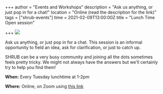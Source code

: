 +++
author = "Events and Workshops"
description = "Ask us anything, or just pop in for a chat!"
location = "Online (read the description for the link)"
tags = ["shrub-events"]
time = 2021-02-09T13:00:00Z
title = "Lunch Time Open session"

+++
![](https://res.cloudinary.com/shrub-co-op/image/upload/v1611832040/shrubcoop.org/media/lunch_time_open_session_qan02t.jpg)

Ask us anything, or just pop in for a chat. This session is an informal opportunity to field an idea, ask for clarification, or just to catch up.

  
SHRUB can be a very busy community and joining all the dots sometimes feels pretty tricky. We might not always have the answers but we'll certainly try to help you find them!

**When:** Every Tuesday lunchtime at 1-2pm

**Where:** Online, on Zoom using [this link](https://l.facebook.com/l.php?u=https%3A%2F%2Fus02web.zoom.us%2Fj%2F87306959227%3Ffbclid%3DIwAR0Et0tLailGHcx1tbvOIsuJGS3alEBuHWEKv_dDL7XmcFyQNqV9XgqFlB0&h=AT33GZfoniNWQ43L2zkkGTbSJtKVNMddgzhRtzZhxYIOiQ8q10csNCj44VWgRBDOluSQ-Mbch2o9gpd8MmXILbw_faVo1WYBCC-NGHPo008hypiZ4Kp2imAARDOWQ3awl9AVWGuzeAzcGva8XoSuAg)